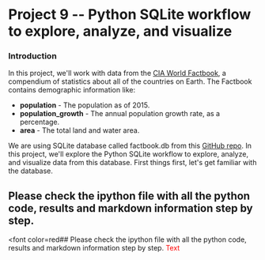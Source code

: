 # Project 9 -- Python SQLite workflow to explore, analyze, and visualize
### Introduction
In this project, we'll work with data from the [CIA World Factbook](https://www.cia.gov/library/publications/the-world-factbook/), a compendium of statistics about all of the countries on Earth. The Factbook contains demographic information like:

- __population__ - The population as of 2015.
- __population_growth__ - The annual population growth rate, as a percentage.
- __area__ - The total land and water area.

We are using SQLite database called factbook.db from this [GitHub repo](https://github.com/factbook/factbook.sql/releases). In this project, we'll explore the Python SQLite workflow to explore, analyze, and visualize data from this database. First things first, let's get familiar with the database.

## Please check the ipython file with all the python code, results and markdown information step by step. 
<font color=red## Please check the ipython file with all the python code, results and markdown information step by step. </font>
<font color=red>Text</font>
